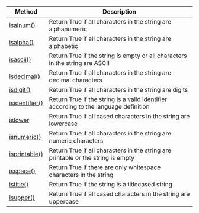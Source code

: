 | Method            | Description |
| ----------------- | ------- |
| [isalnum()](https://docs.python.org/3/library/stdtypes.html#str.isalnum)   | Return True if all characters in the string are alphanumeric |
| [isalpha()](https://docs.python.org/3/library/stdtypes.html#str.isalpha)     | Return True if all characters in the string are alphabetic  |
| [isascii()](https://docs.python.org/3/library/stdtypes.html#str.isascii)     | Return True if the string is empty or all characters in the string are ASCII |
| [isdecimal()](https://docs.python.org/3/library/stdtypes.html#str.isdecimal)   | Return True if all characters in the string are decimal characters |
| [isdigit()](https://docs.python.org/3/library/stdtypes.html#str.isdigit)     | Return True if all characters in the string are digits |
| [isidentifier()](https://docs.python.org/3/library/stdtypes.html#str.isidentifier)| Return True if the string is a valid identifier according to the language definition |
| [islower](https://docs.python.org/3/library/stdtypes.html#str.islower)     | Return True if all cased characters in the string are lowercase |
| [isnumeric()](https://docs.python.org/3/library/stdtypes.html#str.isnumeric)   | Return True if all characters in the string are numeric characters |
| [isprintable()](https://docs.python.org/3/library/stdtypes.html#str.isprintable) | Return True if all characters in the string are printable or the string is empty |
| [isspace()](https://docs.python.org/3/library/stdtypes.html#str.isspace)     | Return True if there are only whitespace characters in the string |
| [istitle()](https://docs.python.org/3/library/stdtypes.html#str.istitle)     | Return True if the string is a titlecased string |
| [isupper()](https://docs.python.org/3/library/stdtypes.html#str.isupper)     | Return True if all cased characters in the string are uppercase |

